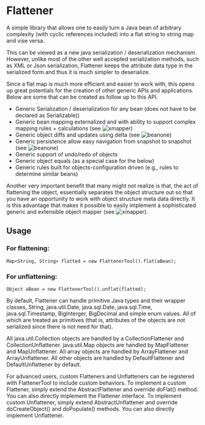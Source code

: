 # Flattener

A simple library that allows one to easily turn a Java bean of arbitrary complexity (with cyclic references included) into a flat string to string map and vise versa. 

This can be viewed as a new java serialization / deserialization mechanism. However, unlike most of the other well accepted serialization methods, such as XML or Json serialization, Flattener keeps the attribute data type in the serialized form and thus it is much simpler to deserialize.

Since a flat map is much more efficient and easier to work with, this opens up great potentials for the creation of other generic APIs and applications. Below are some that can be created as follow up to this API.

* Generic Serialization / deserialization for any bean (does not have to be declared as Serializable))
* Generic bean mapping externalized and with ability to support complex mapping rules + calculations (see ![xmapper](https://github.com/beanone/xmapper))
* Generic object diffs and updates using delta (see ![beanone](https://github.com/beanone/beanone))
* Generic persistence allow easy navigation from snapshot to snapshot (see ![beanone](https://github.com/beanone/beanone))
* Generic support of undo/redo of objects
* Generic object equals (as a special case for the below)
* Generic rules built for objects-configuration driven (e.g., rules to determine similar beans)

Another very important benefit that many might not realize is that, the act of flattening the object, essentially separates the object structure out so that you have an opportunity to work with object structure meta data directly. It is this advantage that makes it possible to easily implement a sophisticated generic and extensible object mapper (see ![xmapper](https://github.com/beanone/xmapper)).

## Usage

### For flattening:

	Map<String, String> flatted = new FlattenerTool().flat(aBean);

### For unflattening:

	Object aBean = new FlattenerTool().unflat(flatted);

By default, Flattener can handle primitive Java types and their wrapper classes, String, java.util.Date, java.sql.Date, java.sql.Time, java.sql.Timestamp, BigInterger, BigDecimal and simple enum values. All of which are treated as primitives (that is, attributes of the objects are not serialized since there is not need for that). 

All java.util.Collection objects are handled by a CollectionFlattener and CollectionUnflattener. java.util.Map objects are handled by MapFlattener and MapUnflattener. All array objects are handled by ArrayFlattener and ArrayUnflattener. All other objects are handled by DefaultFlattener and DefaultUnflattener by default.

For advanced users, custom Flatteners and Unflatteners can be registered with FlattenerTool to include custom behaviors. To implement a custom Flattener, simply extend the AbstractFlattener and override doFlat() method. You can also directly implement the Flattener interface. To implement custom Unflattener, simply extend AbstractUnflattener and override doCreateObject() and doPopulate() methods. You can also directly implement Unflattener.
